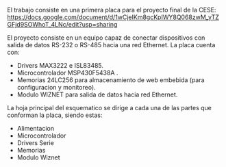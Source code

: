 El trabajo consiste en una primera placa para el proyecto final de la CESE:
https://docs.google.com/document/d/1wCjeIKm8gcKpIWY8Q068zwM_yTZGFjd9SOWhoT_4LNc/edit?usp=sharing

El proyecto consiste en un equipo capaz de conectar dispositivos con salida de datos RS-232 o RS-485 hacia una red Ethernet. 
La placa cuenta con:
- Drivers MAX3222 e ISL83485.
- Microcontrolador MSP430F5438A .
- Memorias 24LC256 para almacenamiento de web embebida (para configuracion y monitoreo).
- Modulo WIZNET para salida de datos hacia red Ethernet.

La hoja principal del esquematico se dirige a cada una de las partes que conforman la placa, siendo estas:
- Alimentacion
- Microcontrolador
- Drivers Serie
- Memorias 
- Modulo Wiznet